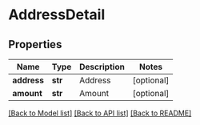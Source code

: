 # AddressDetail

## Properties
Name | Type | Description | Notes
------------ | ------------- | ------------- | -------------
**address** | **str** | Address | [optional] 
**amount** | **str** | Amount | [optional] 

[[Back to Model list]](../README.md#documentation-for-models) [[Back to API list]](../README.md#documentation-for-api-endpoints) [[Back to README]](../README.md)


